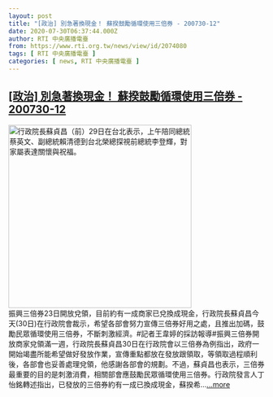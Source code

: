 ```yaml
---
layout: post
title: "[政治] 別急著換現金！ 蘇揆鼓勵循環使用三倍券 - 200730-12"
date: 2020-07-30T06:37:44.000Z
author: RTI 中央廣播電臺
from: https://www.rti.org.tw/news/view/id/2074080
tags: [ RTI 中央廣播電臺 ]
categories: [ news, RTI 中央廣播電臺 ]
---
```

<!--1596091064000-->
[[政治] 別急著換現金！ 蘇揆鼓勵循環使用三倍券 - 200730-12](https://www.rti.org.tw/news/view/id/2074080)
------

<div>
<img src="https://static.rti.org.tw/assets/thumbnails/2020/07/29/20200729000059M.jpg" width="360" alt="行政院長蘇貞昌（前）29日在台北表示，上午陪同總統蔡英文、副總統賴清德到台北榮總探視前總統李登輝，對家屬表達關懷與祝福。" title="行政院長蘇貞昌（前）29日在台北表示，上午陪同總統蔡英文、副總統賴清德到台北榮總探視前總統李登輝，對家屬表達關懷與祝福。"><br>振興三倍券23日開放兌領，目前約有一成商家已兌換成現金，行政院長蘇貞昌今天(30日)在行政院會裁示，希望各部會努力宣傳三倍券好用之處，且推出加碼，鼓勵民眾循環使用三倍券，不斷刺激經濟。#記者王韋婷的採訪報導#振興三倍券開放商家兌領滿一週，行政院長蘇貞昌30日在行政院會以三倍券為例指出，政府一開始竭盡所能希望做好發放作業，宣傳重點都放在發放跟領取，等領取過程順利後，各部會也妥善處理兌領，他感謝各部會的規劃。不過，蘇貞昌也表示，三倍券最重要的目的是刺激消費，相關部會應鼓勵民眾循環使用三倍券。行政院發言人丁怡銘轉述指出，已發放的三倍券約有一成已換成現金，蘇揆希...<a target="_blank" href="https://www.rti.org.tw/news/view/id/2074080">...more</a>
</div>
